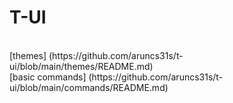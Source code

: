 # T-UI
<br />
[themes] (https://github.com/aruncs31s/t-ui/blob/main/themes/README.md)
<br />
[basic commands] (https://github.com/aruncs31s/t-ui/blob/main/commands/README.md)
<br />

